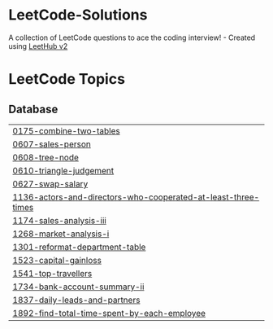 # LeetCode-Solutions
A collection of LeetCode questions to ace the coding interview! - Created using [LeetHub v2](https://github.com/arunbhardwaj/LeetHub-2.0)

<!---LeetCode Topics Start-->
# LeetCode Topics
## Database
|  |
| ------- |
| [0175-combine-two-tables](https://github.com/AnimeshGarg1503/LeetCode-Solutions/tree/master/0175-combine-two-tables) |
| [0607-sales-person](https://github.com/AnimeshGarg1503/LeetCode-Solutions/tree/master/0607-sales-person) |
| [0608-tree-node](https://github.com/AnimeshGarg1503/LeetCode-Solutions/tree/master/0608-tree-node) |
| [0610-triangle-judgement](https://github.com/AnimeshGarg1503/LeetCode-Solutions/tree/master/0610-triangle-judgement) |
| [0627-swap-salary](https://github.com/AnimeshGarg1503/LeetCode-Solutions/tree/master/0627-swap-salary) |
| [1136-actors-and-directors-who-cooperated-at-least-three-times](https://github.com/AnimeshGarg1503/LeetCode-Solutions/tree/master/1136-actors-and-directors-who-cooperated-at-least-three-times) |
| [1174-sales-analysis-iii](https://github.com/AnimeshGarg1503/LeetCode-Solutions/tree/master/1174-sales-analysis-iii) |
| [1268-market-analysis-i](https://github.com/AnimeshGarg1503/LeetCode-Solutions/tree/master/1268-market-analysis-i) |
| [1301-reformat-department-table](https://github.com/AnimeshGarg1503/LeetCode-Solutions/tree/master/1301-reformat-department-table) |
| [1523-capital-gainloss](https://github.com/AnimeshGarg1503/LeetCode-Solutions/tree/master/1523-capital-gainloss) |
| [1541-top-travellers](https://github.com/AnimeshGarg1503/LeetCode-Solutions/tree/master/1541-top-travellers) |
| [1734-bank-account-summary-ii](https://github.com/AnimeshGarg1503/LeetCode-Solutions/tree/master/1734-bank-account-summary-ii) |
| [1837-daily-leads-and-partners](https://github.com/AnimeshGarg1503/LeetCode-Solutions/tree/master/1837-daily-leads-and-partners) |
| [1892-find-total-time-spent-by-each-employee](https://github.com/AnimeshGarg1503/LeetCode-Solutions/tree/master/1892-find-total-time-spent-by-each-employee) |
<!---LeetCode Topics End-->